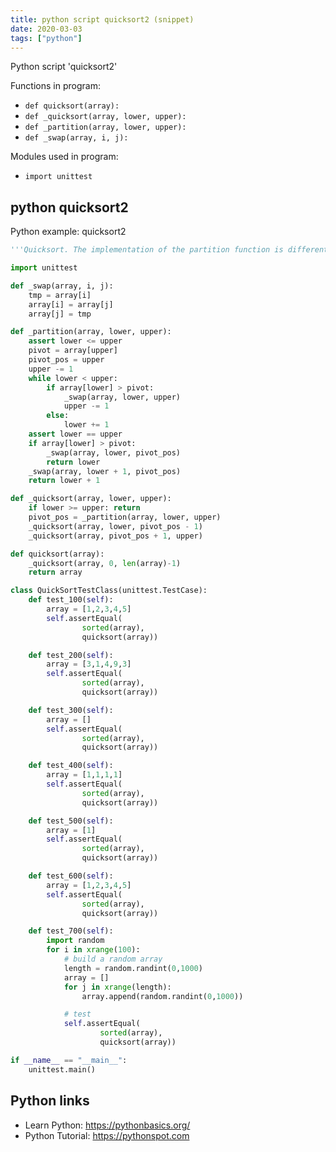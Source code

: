 ```yaml
---
title: python script quicksort2 (snippet)
date: 2020-03-03
tags: ["python"]
---
```

Python script 'quicksort2'

Functions in program: 
* `def quicksort(array):`
* `def _quicksort(array, lower, upper):`
* `def _partition(array, lower, upper):`
* `def _swap(array, i, j):`

Modules used in program: 
* `import unittest`

## python quicksort2

Python example: quicksort2

```python
'''Quicksort. The implementation of the partition function is different than CLRS'''

import unittest

def _swap(array, i, j):
    tmp = array[i]
    array[i] = array[j]
    array[j] = tmp

def _partition(array, lower, upper):
    assert lower <= upper
    pivot = array[upper]
    pivot_pos = upper
    upper -= 1
    while lower < upper:
        if array[lower] > pivot:
            _swap(array, lower, upper)
            upper -= 1
        else:
            lower += 1
    assert lower == upper
    if array[lower] > pivot:
        _swap(array, lower, pivot_pos)
        return lower
    _swap(array, lower + 1, pivot_pos)
    return lower + 1

def _quicksort(array, lower, upper):
    if lower >= upper: return
    pivot_pos = _partition(array, lower, upper)
    _quicksort(array, lower, pivot_pos - 1)
    _quicksort(array, pivot_pos + 1, upper)

def quicksort(array):
    _quicksort(array, 0, len(array)-1)
    return array

class QuickSortTestClass(unittest.TestCase):
    def test_100(self):
        array = [1,2,3,4,5]
        self.assertEqual(
                sorted(array),
                quicksort(array))

    def test_200(self):
        array = [3,1,4,9,3]
        self.assertEqual(
                sorted(array),
                quicksort(array))

    def test_300(self):
        array = []
        self.assertEqual(
                sorted(array),
                quicksort(array))

    def test_400(self):
        array = [1,1,1,1]
        self.assertEqual(
                sorted(array),
                quicksort(array))

    def test_500(self):
        array = [1]
        self.assertEqual(
                sorted(array),
                quicksort(array))

    def test_600(self):
        array = [1,2,3,4,5]
        self.assertEqual(
                sorted(array),
                quicksort(array))

    def test_700(self):
        import random
        for i in xrange(100):
            # build a random array
            length = random.randint(0,1000)
            array = []
            for j in xrange(length):
                array.append(random.randint(0,1000))

            # test
            self.assertEqual(
                    sorted(array),
                    quicksort(array))

if __name__ == "__main__":
    unittest.main()


```

## Python links

- Learn Python: https://pythonbasics.org/
- Python Tutorial: https://pythonspot.com
